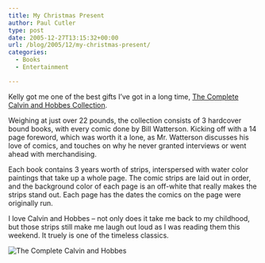 ```yaml
---
title: My Christmas Present
author: Paul Cutler
type: post
date: 2005-12-27T13:15:32+00:00
url: /blog/2005/12/my-christmas-present/
categories:
  - Books
  - Entertainment

---
```

Kelly got me one of the best gifts I&#8217;ve got in a long time, [The Complete Calvin and Hobbes Collection][1].

Weighing at just over 22 pounds, the collection consists of 3 hardcover bound books, with every comic done by Bill Watterson. Kicking off with a 14 page foreword, which was worth it a lone, as Mr. Watterson discusses his love of comics, and touches on why he never granted interviews or went ahead with merchandising.

Each book contains 3 years worth of strips, interspersed with water color paintings that take up a whole page. The comic strips are laid out in order, and the background color of each page is an off-white that really makes the strips stand out. Each page has the dates the comics on the page were originally run.

I love Calvin and Hobbes &#8211; not only does it take me back to my childhood, but those strips still make me laugh out loud as I was reading them this weekend. It truely is one of the timeless classics.

<img src="https://i2.wp.com/images.amazon.com/images/P/0740748475.01._SCLZZZZZZZ_.jpg?w=700" alt="The Complete Calvin and Hobbes" data-recalc-dims="1" />

 [1]: http://www.amazon.com/gp/product/0740748475/104-6277068-8397534?v=glance&n=283155